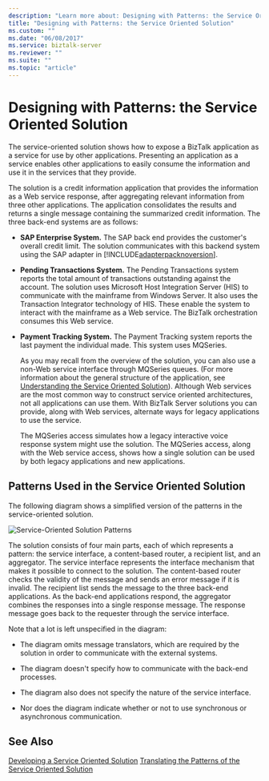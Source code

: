 ```yaml
---
description: "Learn more about: Designing with Patterns: the Service Oriented Solution"
title: "Designing with Patterns: the Service Oriented Solution"
ms.custom: ""
ms.date: "06/08/2017"
ms.service: biztalk-server
ms.reviewer: ""
ms.suite: ""
ms.topic: "article"
---
```

# Designing with Patterns: the Service Oriented Solution
The service-oriented solution shows how to expose a BizTalk application as a service for use by other applications. Presenting an application as a service enables other applications to easily consume the information and use it in the services that they provide.

 The solution is a credit information application that provides the information as a Web service response, after aggregating relevant information from three other applications. The application consolidates the results and returns a single message containing the summarized credit information. The three back-end systems are as follows:

- **SAP Enterprise System.** The SAP back end provides the customer's overall credit limit. The solution communicates with this backend system using the SAP adapter in [!INCLUDE[adapterpacknoversion](../includes/adapterpacknoversion-md.md)].

- **Pending Transactions System.** The Pending Transactions system reports the total amount of transactions outstanding against the account. The solution uses Microsoft Host Integration Server (HIS) to communicate with the mainframe from Windows Server. It also uses the Transaction Integrator technology of HIS. These enable the system to interact with the mainframe as a Web service. The BizTalk orchestration consumes this Web service.

- **Payment Tracking System.** The Payment Tracking system reports the last payment the individual made. This system uses MQSeries.

  As you may recall from the overview of the solution, you can also use a non-Web service interface through MQSeries queues. (For more information about the general structure of the application, see [Understanding the Service Oriented Solution](../core/understanding-the-service-oriented-solution.md)). Although Web services are the most common way to construct service oriented architectures, not all applications can use them. With BizTalk Server solutions you can provide, along with Web services, alternate ways for legacy applications to use the service.

  The MQSeries access simulates how a legacy interactive voice response system might use the solution. The MQSeries access, along with the Web service access, shows how a single solution can be used by both legacy applications and new applications.

## Patterns Used in the Service Oriented Solution
 The following diagram shows a simplified version of the patterns in the service-oriented solution.

 ![Service&#45;Oriented Solution Patterns](../core/media/service-oriented-solution-patterns.gif "Service_Oriented_Solution_Patterns")

 The solution consists of four main parts, each of which represents a pattern: the service interface, a content-based router, a recipient list, and an aggregator. The service interface represents the interface mechanism that makes it possible to connect to the solution. The content-based router checks the validity of the message and sends an error message if it is invalid. The recipient list sends the message to the three back-end applications. As the back-end applications respond, the aggregator combines the responses into a single response message. The response message goes back to the requester through the service interface.

 Note that a lot is left unspecified in the diagram:

-   The diagram omits message translators, which are required by the solution in order to communicate with the external systems.

-   The diagram doesn't specify how to communicate with the back-end processes.

-   The diagram also does not specify the nature of the service interface.

-   Nor does the diagram indicate whether or not to use synchronous or asynchronous communication.

## See Also
 [Developing a Service Oriented Solution](../core/developing-a-service-oriented-solution.md)
 [Translating the Patterns of the Service Oriented Solution](../core/translating-the-patterns-of-the-service-oriented-solution.md)
